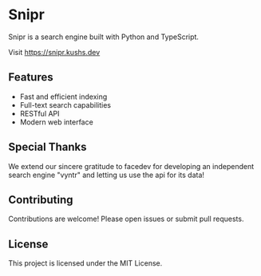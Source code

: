 # Snipr

Snipr is a search engine built with Python and TypeScript.

Visit https://snipr.kushs.dev

## Features

- Fast and efficient indexing
- Full-text search capabilities
- RESTful API
- Modern web interface

## Special Thanks

We extend our sincere gratitude to facedev for developing an independent search engine "vyntr" and letting us use the api for its data!

## Contributing

Contributions are welcome! Please open issues or submit pull requests.

## License

This project is licensed under the MIT License.
